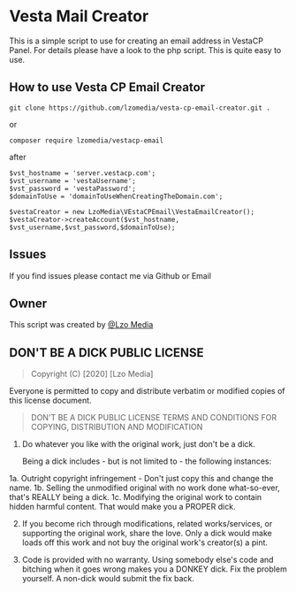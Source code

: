 # Vesta Mail Creator

This is a simple script to use for creating an email address in VestaCP Panel.
For details please have a look to the php script.
This is quite easy to use.

## How to use Vesta CP Email Creator
```
git clone https://github.com/lzomedia/vesta-cp-email-creator.git .
```

or 

```
composer require lzomedia/vestacp-email
```

after 

```
$vst_hostname = 'server.vestacp.com';
$vst_username = 'vestaUsername';
$vst_password = 'vestaPassword';
$domainToUse = 'domainToUseWhenCreatingTheDomain.com';

$vestaCreator = new LzoMedia\VEstaCPEmail\VestaEmailCreator();
$vestaCreator->createAccount($vst_hostname, $vst_username,$vst_password,$domainToUse);

```

## Issues
If you find issues please contact me via Github or Email

## Owner
This script was created by [@Lzo Media](https://lzomedia.com)

## DON'T BE A DICK PUBLIC LICENSE

> Copyright (C) [2020] [Lzo Media]

Everyone is permitted to copy and distribute verbatim or modified
copies of this license document.

> DON'T BE A DICK PUBLIC LICENSE
> TERMS AND CONDITIONS FOR COPYING, DISTRIBUTION AND MODIFICATION

1. Do whatever you like with the original work, just don't be a dick.

   Being a dick includes - but is not limited to - the following instances:

 1a. Outright copyright infringement - Don't just copy this and change the name.
 1b. Selling the unmodified original with no work done what-so-ever, that's REALLY being a dick.
 1c. Modifying the original work to contain hidden harmful content. That would make you a PROPER dick.

2. If you become rich through modifications, related works/services, or supporting the original work,
share the love. Only a dick would make loads off this work and not buy the original work's
creator(s) a pint.

3. Code is provided with no warranty. Using somebody else's code and bitching when it goes wrong makes
you a DONKEY dick. Fix the problem yourself. A non-dick would submit the fix back.
        
